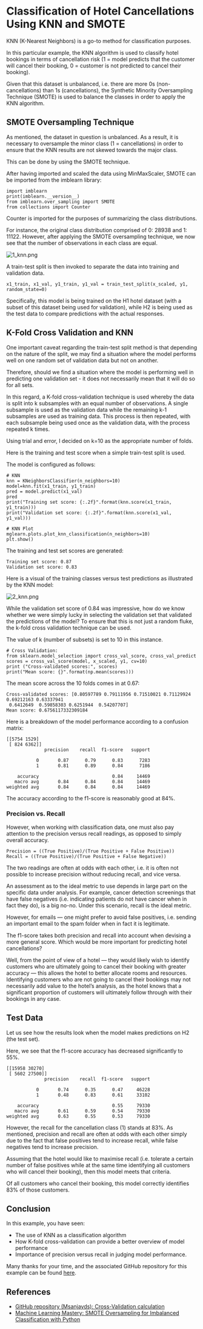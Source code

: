 # Classification of Hotel Cancellations Using KNN and SMOTE

KNN (K-Nearest Neighbors) is a go-to method for classification purposes.

In this particular example, the KNN algorithm is used to classify hotel bookings in terms of cancellation risk (1 = model predicts that the customer will cancel their booking, 0 = customer is not predicted to cancel their booking).

Given that this dataset is unbalanced, i.e. there are more 0s (non-cancellations) than 1s (cancellations), the Synthetic Minority Oversampling Technique (SMOTE) is used to balance the classes in order to apply the KNN algorithm.

## SMOTE Oversampling Technique

As mentioned, the dataset in question is unbalanced. As a result, it is necessary to oversample the minor class (1 = cancellations) in order to ensure that the KNN results are not skewed towards the major class.

This can be done by using the SMOTE technique.

After having imported and scaled the data using MinMaxScaler, SMOTE can be imported from the imblearn library:

```
import imblearn
print(imblearn.__version__)
from imblearn.over_sampling import SMOTE
from collections import Counter
```

Counter is imported for the purposes of summarizing the class distributions.

For instance, the original class distribution comprised of 0: 28938 and 1: 11122. However, after applying the SMOTE oversampling technique, we now see that the number of observations in each class are equal.

![1_knn.png](1_knn.png)

A train-test split is then invoked to separate the data into training and validation data.

```
x1_train, x1_val, y1_train, y1_val = train_test_split(x_scaled, y1, random_state=0)
```

Specifically, this model is being trained on the H1 hotel dataset (with a subset of this dataset being used for validation), while H2 is being used as the test data to compare predictions with the actual responses.

## K-Fold Cross Validation and KNN

One important caveat regarding the train-test split method is that depending on the nature of the split, we may find a situation where the model performs well on one random set of validation data but not on another.

Therefore, should we find a situation where the model is performing well in predicting one validation set - it does not necessarily mean that it will do so for all sets.

In this regard, a K-fold cross-validation technique is used whereby the data is split into k subsamples with an equal number of observations. A single subsample is used as the validation data while the remaining k-1 subsamples are used as training data. This process is then repeated, with each subsample being used once as the validation data, with the process repeated k times.

Using trial and error, I decided on k=10 as the appropriate number of folds.

Here is the training and test score when a simple train-test split is used.

The model is configured as follows:

```
# KNN
knn = KNeighborsClassifier(n_neighbors=10)
model=knn.fit(x1_train, y1_train)
pred = model.predict(x1_val)
pred
print("Training set score: {:.2f}".format(knn.score(x1_train, y1_train)))
print("Validation set score: {:.2f}".format(knn.score(x1_val, y1_val)))

# KNN Plot
mglearn.plots.plot_knn_classification(n_neighbors=10)
plt.show()
```

The training and test set scores are generated:

```
Training set score: 0.87
Validation set score: 0.83
```

Here is a visual of the training classes versus test predictions as illustrated by the KNN model:

![2_knn.png](2_knn.png)

While the validation set score of 0.84 was impressive, how do we know whether we were simply lucky in selecting the validation set that validated the predictions of the model? To ensure that this is not just a random fluke, the k-fold cross validation technique can be used.

The value of k (number of subsets) is set to 10 in this instance.

```
# Cross Validation: 
from sklearn.model_selection import cross_val_score, cross_val_predict
scores = cross_val_score(model, x_scaled, y1, cv=10)
print ("Cross-validated scores:", scores)
print("Mean score: {}".format(np.mean(scores)))
```

The mean score across the 10 folds comes in at 0.67:

```
Cross-validated scores: [0.80597789 0.79111956 0.71510021 0.71129924 0.69212163 0.63337941
 0.6412649  0.59858303 0.6251944  0.54207707]
Mean score: 0.6756117332309184
```

Here is a breakdown of the model performance according to a confusion matrix:

```
[[5754 1529]
 [ 824 6362]]
              precision    recall  f1-score   support

           0       0.87      0.79      0.83      7283
           1       0.81      0.89      0.84      7186

    accuracy                           0.84     14469
   macro avg       0.84      0.84      0.84     14469
weighted avg       0.84      0.84      0.84     14469
```

The accuracy according to the f1-score is reasonably good at 84%.

### Precision vs. Recall

However, when working with classification data, one must also pay attention to the precision versus recall readings, as opposed to simply overall accuracy.

```
Precision = ((True Positive)/(True Positive + False Positive))
Recall = ((True Positive)/(True Positive + False Negative))
```

The two readings are often at odds with each other, i.e. it is often not possible to increase precision without reducing recall, and vice versa.

An assessment as to the ideal metric to use depends in large part on the specific data under analysis. For example, cancer detection screenings that have false negatives (i.e. indicating patients do not have cancer when in fact they do), is a big no-no. Under this scenario, recall is the ideal metric.

However, for emails — one might prefer to avoid false positives, i.e. sending an important email to the spam folder when in fact it is legitimate.

The f1-score takes both precision and recall into account when devising a more general score.
Which would be more important for predicting hotel cancellations?

Well, from the point of view of a hotel — they would likely wish to identify customers who are ultimately going to cancel their booking with greater accuracy — this allows the hotel to better allocate rooms and resources. Identifying customers who are not going to cancel their bookings may not necessarily add value to the hotel’s analysis, as the hotel knows that a significant proportion of customers will ultimately follow through with their bookings in any case.

## Test Data

Let us see how the results look when the model makes predictions on H2 (the test set).

Here, we see that the f1-score accuracy has decreased significantly to 55%.

```
[[15958 30270]
 [ 5602 27500]]
              precision    recall  f1-score   support

           0       0.74      0.35      0.47     46228
           1       0.48      0.83      0.61     33102

    accuracy                           0.55     79330
   macro avg       0.61      0.59      0.54     79330
weighted avg       0.63      0.55      0.53     79330
```

However, the recall for the cancellation class (1) stands at 83%. As mentioned, precision and recall are often at odds with each other simply due to the fact that false positives tend to increase recall, while false negatives tend to increase precision.

Assuming that the hotel would like to maximise recall (i.e. tolerate a certain number of false positives while at the same time identifying all customers who will cancel their booking), then this model meets that criteria.

Of all customers who cancel their booking, this model correctly identifies 83% of those customers.

## Conclusion

In this example, you have seen:

- The use of KNN as a classification algorithm
- How K-fold cross-validation can provide a better overview of model performance
- Importance of precision versus recall in judging model performance.

Many thanks for your time, and the associated GitHub repository for this example can be found [here](https://github.com/MGCodesandStats/hotel-modelling).

## References

- [GitHub repository (Msanjayds): Cross-Validation calculation](https://github.com/Msanjayds/Scikit-learn/blob/master/CrossValidation.ipynb)
- [Machine Learning Mastery: SMOTE Oversampling for Imbalanced Classification with Python](https://machinelearningmastery.com/smote-oversampling-for-imbalanced-classification/)
